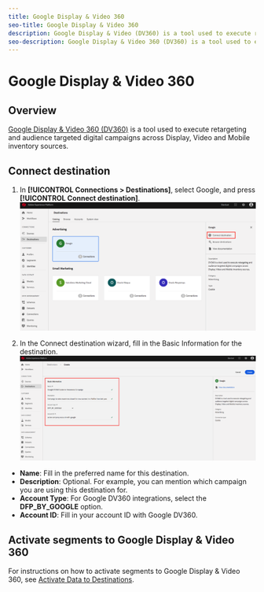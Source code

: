```yaml
---
title: Google Display & Video 360 
seo-title: Google Display & Video 360
description: Google Display & Video (DV360) is a tool used to execute retargeting and audience targeted digital campaigns across Display, Video and Mobile inventory sources.
seo-description: Google Display & Video 360 (DV360) is a tool used to execute retargeting and audience targeted digital campaigns across Display, Video and Mobile inventory sources.
---
```


# Google Display & Video 360

## Overview

[Google Display & Video 360 (DV360)](https://support.google.com/displayvideo/answer/9059464?hl=en) is a tool used to execute retargeting and audience targeted digital campaigns across Display, Video and Mobile inventory sources.

## Connect destination

1. In **[!UICONTROL Connections > Destinations]**, select Google, and press **[!UICONTROL Connect destination]**.
    ![Connect Google destination](/help/rtcdp/destinations/assets/connect-google.png)

2. In the Connect destination wizard, fill in the Basic Information for the destination.
    ![Basic information Google](/help/rtcdp/destinations/assets/google-dv360-basic-info.png)
*  **Name**: Fill in the preferred name for this destination.
*  **Description**: Optional. For example, you can mention which campaign you are using this destination for.
*  **Account Type**: For Google DV360 integrations, select the **DFP_BY_GOOGLE** option. 
*  **Account ID**: Fill in your account ID with Google DV360.

## Activate segments to Google Display & Video 360

For instructions on how to activate segments to Google Display & Video 360, see [Activate Data to Destinations](/help/rtcdp/destinations/activate-destinations.md).